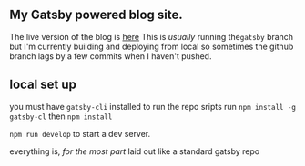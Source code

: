 ## My Gatsby powered blog site.
The live version of the blog is [here](https://dshomoye.dev)
This is _usually_ running the`gatsby` branch but I'm currently building and deploying from local so sometimes the github branch lags by a few commits when I haven't pushed.

## local set up
you must have `gatsby-cli` installed to run the repo sripts
run `npm install -g gatsby-cl` then `npm install` 

`npm run develop` to start a dev server.

everything is, _for the most part_ laid out like a standard gatsby repo

